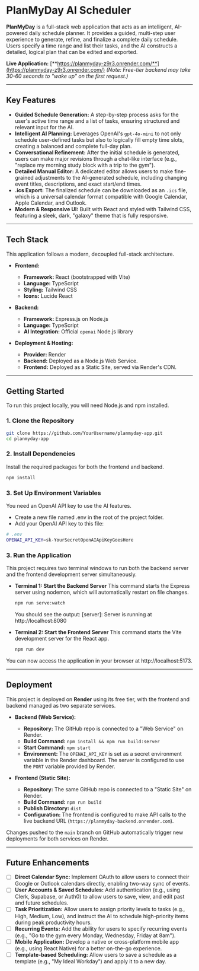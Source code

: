 # PlanMyDay AI Scheduler

<!-- <p align="center">
  <img src="https://raw.githubusercontent.com/spriha27/PlanMyDay/main/public/planmyday-demo.png" alt="PlanMyDay Application Demo" width="700"/>
</p> -->

**PlanMyDay** is a full-stack web application that acts as an intelligent, AI-powered daily schedule planner. It provides a guided, multi-step user experience to generate, refine, and finalize a complete daily schedule. Users specify a time range and list their tasks, and the AI constructs a detailed, logical plan that can be edited and exported.

**Live Application:** [**https://planmyday-z9r3.onrender.com/**](https://planmyday-z9r3.onrender.com/) *(Note: Free-tier backend may take 30-60 seconds to "wake up" on the first request.)*

---

## Key Features

-   **Guided Schedule Generation:** A step-by-step process asks for the user's active time range and a list of tasks, ensuring structured and relevant input for the AI.
-   **Intelligent AI Planning:** Leverages OpenAI's `gpt-4o-mini` to not only schedule user-defined tasks but also to logically fill empty time slots, creating a balanced and complete full-day plan.
-   **Conversational Refinement:** After the initial schedule is generated, users can make major revisions through a chat-like interface (e.g., "replace my morning study block with a trip to the gym").
-   **Detailed Manual Editor:** A dedicated editor allows users to make fine-grained adjustments to the AI-generated schedule, including changing event titles, descriptions, and exact start/end times.
-   **.ics Export:** The finalized schedule can be downloaded as an `.ics` file, which is a universal calendar format compatible with Google Calendar, Apple Calendar, and Outlook.
-   **Modern & Responsive UI:** Built with React and styled with Tailwind CSS, featuring a sleek, dark, "galaxy" theme that is fully responsive.

---

## Tech Stack

This application follows a modern, decoupled full-stack architecture.

-   **Frontend:**
    -   **Framework:** React (bootstrapped with Vite)
    -   **Language:** TypeScript
    -   **Styling:** Tailwind CSS
    -   **Icons:** Lucide React

-   **Backend:**
    -   **Framework:** Express.js on Node.js
    -   **Language:** TypeScript
    -   **AI Integration:** Official `openai` Node.js library

-   **Deployment & Hosting:**
    -   **Provider:** Render
    -   **Backend:** Deployed as a Node.js Web Service.
    -   **Frontend:** Deployed as a Static Site, served via Render's CDN.

---

## Getting Started

To run this project locally, you will need Node.js and npm installed.

### 1. Clone the Repository

```bash
git clone https://github.com/YourUsername/planmyday-app.git
cd planmyday-app
```

### 2. Install Dependencies
Install the required packages for both the frontend and backend.

```bash
npm install
```

### 3. Set Up Environment Variables
You need an OpenAI API key to use the AI features.
- Create a new file named .env in the root of the project folder.
- Add your OpenAI API key to this file:

```bash
# .env
OPENAI_API_KEY=sk-YourSecretOpenAIApiKeyGoesHere
```

### 3. Run the Application
This project requires two terminal windows to run both the backend server and the frontend development server simultaneously.
- **Terminal 1: Start the Backend Server**
This command starts the Express server using nodemon, which will automatically restart on file changes.
    ```bash
    npm run serve:watch
    ```
  You should see the output: [server]: Server is running at http://localhost:8080

- **Terminal 2: Start the Frontend Server**
This command starts the Vite development server for the React app.

  ```bash
  npm run dev
  ```
You can now access the application in your browser at http://localhost:5173.

---

## Deployment

This project is deployed on **Render** using its free tier, with the frontend and backend managed as two separate services.

-   **Backend (Web Service):**
    -   **Repository:** The GitHub repo is connected to a "Web Service" on Render.
    -   **Build Command:** `npm install && npm run build:server`
    -   **Start Command:** `npm start`
    -   **Environment:** The `OPENAI_API_KEY` is set as a secret environment variable in the Render dashboard. The server is configured to use the `PORT` variable provided by Render.

-   **Frontend (Static Site):**
    -   **Repository:** The same GitHub repo is connected to a "Static Site" on Render.
    -   **Build Command:** `npm run build`
    -   **Publish Directory:** `dist`
    -   **Configuration:** The frontend is configured to make API calls to the live backend URL (`https://planmyday-backend.onrender.com`).

Changes pushed to the `main` branch on GitHub automatically trigger new deployments for both services on Render.

---

## Future Enhancements

-   [ ] **Direct Calendar Sync:** Implement OAuth to allow users to connect their Google or Outlook calendars directly, enabling two-way sync of events.
-   [ ] **User Accounts & Saved Schedules:** Add authentication (e.g., using Clerk, Supabase, or Auth0) to allow users to save, view, and edit past and future schedules.
-   [ ] **Task Prioritization:** Allow users to assign priority levels to tasks (e.g., High, Medium, Low), and instruct the AI to schedule high-priority items during peak productivity hours.
-   [ ] **Recurring Events:** Add the ability for users to specify recurring events (e.g., "Go to the gym every Monday, Wednesday, Friday at 8am").
-   [ ] **Mobile Application:** Develop a native or cross-platform mobile app (e.g., using React Native) for a better on-the-go experience.
-   [ ] **Template-based Scheduling:** Allow users to save a schedule as a template (e.g., "My Ideal Workday") and apply it to a new day.